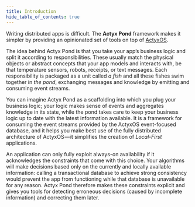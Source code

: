 ```yaml
---
title: Introduction
hide_table_of_contents: true
---
```


Writing distributed apps is difficult.
The **Actyx Pond** framework makes it simpler by providing an opinionated set of tools on top of [ActyxOS](../os/general/introduction).

The idea behind Actyx Pond is that you take your app’s business logic and split it according to responsibilities.
These usually match the physical objects or abstract concepts that your app models and interacts with, be that temperature sensors, robots, receipts, or text messages.
Each responsibility is packaged as a unit called *a fish* and all these fishes swim together in *the pond*, exchanging messages and knowledge by emitting and consuming event streams.

You can imagine Actyx Pond as a scaffolding into which you plug your business logic; your logic makes sense of events and aggregates knowledge in its state, while the pond takes care to keep your business logic up to date with the latest information available.
It is a framework for consuming the event streams provided by the ActyxOS event-focused database, and it helps you make best use of the fully distributed architecture of ActyxOS — it simplifies the creation of *Local-First* applications.

An application can only fully exploit always-on availability if it acknowledges the constraints that come with this choice.
Your algorithms will make decisions based only on the currently and locally available information: calling a transactional database to achieve strong consistency would prevent the app from functioning while that database is unavailable for any reason.
Actyx Pond therefore makes these constraints explicit and gives you tools for detecting erroneous decisions (caused by incomplete information) and correcting them later.
